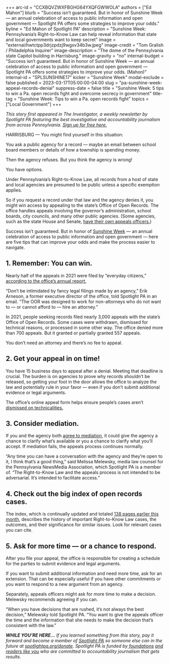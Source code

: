 +++
arc-id = "CCXBQVZWXFBGHG64YXQFGWWOLA"
authors = ["Ed Mahon"]
blurb = "Success isn’t guaranteed. But in honor of Sunshine Week — an annual celebration of access to public information and open government — Spotlight PA offers some strategies to improve your odds."
byline = "Ed Mahon of Spotlight PA"
description = "Sunshine Week: Pennsylvania’s Right-to-Know Law can help reveal information that state and local governments want to keep secret"
image = "external/hwtctpp3drjzpdzj9wgxv34b3w.jpeg"
image-credit = "Tom Gralish / Philadelphia Inquirer"
image-description = "The dome of the Pennsylvania state Capitol building in Harrisburg."
image-gravity = "no"
internal-budget = "Success isn’t guaranteed. But in honor of Sunshine Week — an annual celebration of access to public information and open government — Spotlight PA offers some strategies to improve your odds. (Mahon)"
internal-id = "SPLSUNSHINE17"
kicker = "Sunshine Week"
modal-exclude = false
published = 2023-03-17T05:00:00-04:00
slug = "pa-sunshine-week-appeal-records-denial"
suppress-date = false
title = "Sunshine Week: 5 tips to win a Pa. open records fight and overcome secrecy in government"
title-tag = "Sunshine Week: Tips to win a Pa. open records fight"
topics = ["Local Government"]
+++

<i>This story first appeared in The Investigator, a weekly newsletter by Spotlight PA featuring the best investigative and accountability journalism from across Pennsylvania. </i><a href="https://www.spotlightpa.org/newsletters"><i>Sign up for free here.</i></a>

HARRISBURG — You might find yourself in this situation:

You ask a public agency for a record — maybe an email between school board members or details of how a township is spending money.

Then the agency refuses. But you think the agency is wrong!

<script src="https://www.spotlightpa.org/embed.js" async></script><div data-spl-embed-version="1" data-spl-src="https://www.spotlightpa.org/embeds/newsletter/"></div>


You have options.

Under Pennsylvania’s Right-to-Know Law, all records from a host of state and local agencies are presumed to be public unless a specific exemption applies.

So if you request a record under that law and the agency denies it, you might win access by appealing to the state’s Office of Open Records. The office handles appeals involving the governor’s administration, school boards, city councils, and many other public agencies. (Some agencies, such as the state House and Senate, <a href="https://pafoic.org/how-to-appeal-an-agencys-denial-of-your-request/">have their own appeals officers.</a>)

Success isn’t guaranteed. But in honor of <a href="https://www.spj.org/sunshineweek.asp">Sunshine Week</a> — an annual celebration of access to public information and open government — here are five tips that can improve your odds and make the process easier to navigate.

## 1. Remember: You can win.

Nearly half of the appeals in 2021 were filed by “everyday citizens,” <a href="https://www.openrecords.pa.gov/Documents/AnnualReport2021.pdf">according to the office’s annual report.</a>

“Don’t be intimidated by fancy legal filings made by an agency,” Erik Arneson, a former executive director of the office, told Spotlight PA in an email. “The OOR was designed to work for non-attorneys who do not want to — or cannot afford to — hire an attorney.”

In 2021, people seeking records filed nearly 3,000 appeals with the state’s Office of Open Records. Some cases were withdrawn, dismissed for technical reasons, or processed in some other way. The office denied more than 700 appeals. But it granted or partially granted 557 appeals.

You don’t need an attorney and there’s no fee to appeal.

## 2. Get your appeal in on time!

You have 15 business days to appeal after a denial. Meeting that deadline is crucial. The burden is on agencies to prove why records shouldn’t be released, so getting your foot in the door allows the office to analyze the law and potentially rule in your favor — even if you don’t submit additional evidence or legal arguments.

The office’s online appeal form helps ensure people’s cases aren’t <a href="https://www.openrecords.pa.gov/Appeals/AppealForm.cfm">dismissed on technicalities.</a>

## 3. Consider mediation.

If you and the agency both <a href="https://www.openrecords.pa.gov/Appeals/Mediation.cfm">agree to mediation</a>, it could give the agency a chance to clarify what’s available or you a chance to clarify what you’ll accept. If mediation fails, the appeals process continues normally.

“Any time you can have a conversation with the agency and they’re open to it, I think that’s a good thing,” said Melissa Melewsky, media law counsel for the Pennsylvania NewsMedia Association, which Spotlight PA is a member of. “The Right-to-Know Law and the appeals process is not intended to be adversarial. It’s intended to facilitate access.”

## 4. Check out the big index of open records cases.

The index, which is continually updated and totaled <a href="https://www.openrecords.pa.gov/Documents/RTKL/RTKL_Case_Index.pdf">138 pages earlier this month</a>, describes the history of important Right-to-Know Law cases, the outcomes, and their significance for similar issues. Look for relevant cases you can cite.

<script src="https://www.spotlightpa.org/embed.js" async></script><div data-spl-embed-version="1" data-spl-src="https://www.spotlightpa.org/embeds/donate/?teaser_text=Support%20Spotlight%20PA's%20vital%20investigative%20and%20public-service%20journalism%20and%20%3Cb%3Eall%20gifts%20will%20be%20DOUBLED%3C%2Fb%3E%20until%20March%2025%20thanks%20to%20a%20generous%20matching%20gift%20from%20the%20Benter%20Foundation%20in%20Pittsburgh.&eyebrow_text=SUPPORT%20SPOTLIGHT%20PA"></div>


## 5. Ask for more time — or a chance to respond.

After you file your appeal, the office is responsible for creating a schedule for the parties to submit evidence and legal arguments.

If you want to submit additional information and need more time, ask for an extension. That can be especially useful if you have other commitments or you want to respond to a new argument from an agency.

Separately, appeals officers might ask for more time to make a decision. Melewsky recommends agreeing if you can.

“When you have decisions that are rushed, it’s not always the best decision,” Melewsky told Spotlight PA. “You want to give the appeals officer the time and the information that she needs to make the decision that’s consistent with the law.”

<i><b>WHILE YOU’RE HERE...</b></i><i> If you learned something from this story, pay it forward and become a member of </i><a href="https://www.spotlightpa.org/"><i>Spotlight PA</i></a><i> so someone else can in the future at </i><a href="http://spotlightpa.org/donate"><i>spotlightpa.org/donate</i></a><i>. Spotlight PA is funded by</i><a href="https://www.spotlightpa.org/support"><i> foundations</i></a><i> </i><a href="https://www.spotlightpa.org/support"><i>and readers like you</i></a><i> who are committed to accountability journalism that gets results.</i>
